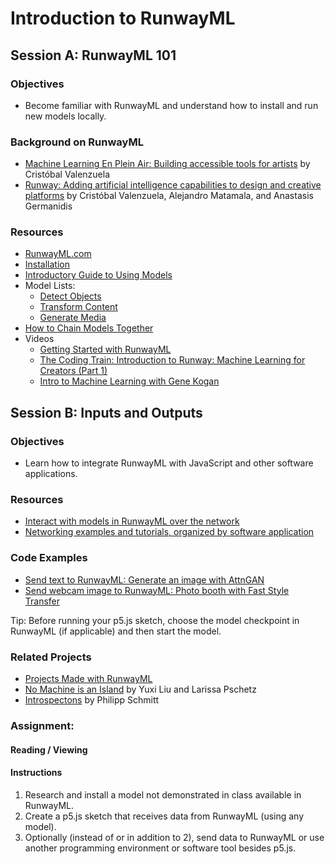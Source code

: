 # Introduction to RunwayML

## Session A: RunwayML 101

### Objectives
* Become familiar with RunwayML and understand how to install and run new models locally.

### Background on RunwayML
* [Machine Learning En Plein Air: Building accessible tools for artists](https://medium.com/runwayml/machine-learning-en-plein-air-building-accessible-tools-for-artists-87bfc7f99f6b) by Cristóbal Valenzuela
* [Runway: Adding artificial intelligence capabilities to design and creative platforms](https://nips2018creativity.github.io/doc/runway.pdf) by Cristóbal Valenzuela, Alejandro Matamala, and Anastasis Germanidis

### Resources
* [RunwayML.com](https://runwayml.com)
* [Installation](https://learn.runwayml.com/#/getting-started/installation)
* [Introductory Guide to Using Models](https://learn.runwayml.com/#/how-to/use-models)
* Model Lists: 
    * [Detect Objects](https://learn.runwayml.com/#/create-with-runwayml/detect)
    * [Transform Content](https://learn.runwayml.com/#/create-with-runwayml/transform)
    * [Generate Media](https://learn.runwayml.com/#/create-with-runwayml/generate)
* [How to Chain Models Together](https://learn.runwayml.com/#/how-to/chain-models-together) 
* Videos
    * [Getting Started with RunwayML](https://www.youtube.com/playlist?list=PLj598ZXODDO8oS5V1zS_IvMfT_wWWQb_6)
    * [The Coding Train: Introduction to Runway: Machine Learning for Creators (Part 1)](https://www.youtube.com/watch?v=ARnf4ilr9Hc&t=1s) 
    * [Intro to Machine Learning with Gene Kogan](https://www.youtube.com/playlist?list=PLj598ZXODDO_oWYAiO5c0Ac05IyrPUG8t)

## Session B: Inputs and Outputs

### Objectives
* Learn how to integrate RunwayML with JavaScript and other software applications.

### Resources
* [Interact with models in RunwayML over the network](https://learn.runwayml.com/#/how-to/network)
* [Networking examples and tutorials, organized by software application](https://learn.runwayml.com/#/networking/examples) 

### Code Examples
* [Send text to RunwayML: Generate an image with AttnGAN](https://editor.p5js.org/ima_ml/sketches/wdLRWM2FY)
* [Send webcam image to RunwayML: Photo booth with Fast Style Transfer](https://editor.p5js.org/ima_ml/sketches/qkclqJc8y)

Tip: Before running your p5.js sketch, choose the model checkpoint in RunwayML (if applicable) and then start the model.

### Related Projects
* [Projects Made with RunwayML](https://runwayml.com/madewith/)
* [No Machine is an Island](https://medium.com/@lyxsix/no-machine-is-an-island-497e92e9927e) by Yuxi Liu and Larissa Pschetz
* [Introspectons](https://medium.com/runwayml/introspections-9cb6660c0311) by Philipp Schmitt

### Assignment:

#### Reading / Viewing

#### Instructions
1. Research and install a model not demonstrated in class available in RunwayML.
2. Create a p5.js sketch that receives data from RunwayML (using any model).
3. Optionally (instead of or in addition to 2), send data to RunwayML or use another programming environment or software tool besides p5.js.


